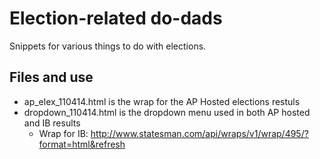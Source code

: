 Election-related do-dads
========================

Snippets for various things to do with elections.

## Files and use
  * ap_elex_110414.html is the wrap for the AP Hosted elections restuls
  * dropdown_110414.html is the dropdown menu used in both AP hosted and IB results
    * Wrap for IB: http://www.statesman.com/api/wraps/v1/wrap/495/?format=html&refresh
